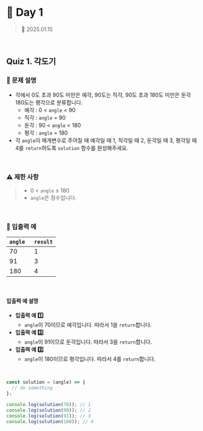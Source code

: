 # 🌻 Day 1

> 📅 2025.01.15

<br>

## Quiz 1. 각도기

### 📍 문제 설명

- 각에서 0도 초과 90도 미만은 예각, 90도는 직각, 90도 초과 180도 미만은 둔각 180도는 평각으로 분류합니다.
  - 예각 : 0 < `angle` < 90
  - 직각 : `angle` = 90
  - 둔각 : 90 < `angle` < 180
  - 평각 : `angle` = 180
- 각 `angle`이 매개변수로 주어질 때
  예각일 때 1, 직각일 때 2, 둔각일 때 3, 평각일 때 4를 `return`하도록 `solution` 함수를 완성해주세요.

<br>

### ⚠️ 제한 사항

> - 0 < `angle` ≤ 180
> - `angle`은 정수입니다.

<br>

### 👀 입출력 예

| `angle ` | `result` |
| -------- | -------- |
| 70       | 1        |
| 91       | 3        |
| 180      | 4        |

<br>

#### 입출력 예 설명

- **입출력 예 1️⃣**
  - `angle`이 70이므로 예각입니다. 따라서 1을 `return`합니다.
- **입출력 예 2️⃣**
  - `angle`이 91이므로 둔각입니다. 따라서 3을 `return`합니다.
- **입출력 예 3️⃣**
  - `angle`이 180이므로 평각입니다. 따라서 4를 `return`합니다.

<br>

```javascript
const solution = (angle) => {
  // do something
};

console.log(solution(70)); // 1
console.log(solution(90)); // 2
console.log(solution(91)); // 3
console.log(solution(180)); // 4
```
